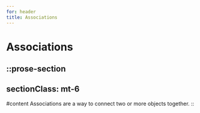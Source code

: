 ```yaml
---
for: header
title: Associations
---
```


# Associations

::prose-section
---
sectionClass: mt-6
---
#content
Associations are a way to connect two or more objects together.
::
